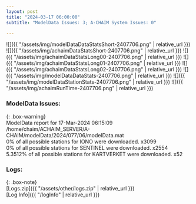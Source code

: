 ```yaml
---
layout: post
title: "2024-03-17 06:00:00"
subtitle: "ModelData Issues: 3; A-CHAIM System Issues: 0"

---
```


![]({{ "/assets/img/modelDataDataStatsShort-2407706.png" | relative_url }})
![]({{ "/assets/img/achaimDataStatsShort-2407706.png" | relative_url }})
![]({{ "/assets/img/achaimDataStatsLong00-2407706.png" | relative_url }})
![]({{ "/assets/img/achaimDataStatsLong01-2407706.png" | relative_url }})
![]({{ "/assets/img/achaimDataStatsLong02-2407706.png" | relative_url }})
![]({{ "/assets/img/modelDataDataStats-2407706.png" | relative_url }})
![]({{ "/assets/img/modelDataStationStats-2407706.png" | relative_url }})
![]({{ "/assets/img/achaimRunTime-2407706.png" | relative_url }})


### ModelData Issues:  
  
{: .box-warning}  
 ModelData report for 17-Mar-2024 06:15:09   
 /home/chaim/ACHAIM_SERVER/A-CHAIM/modelData/2024/077/06/modelData.mat   
 0% of all possible stations for IONO were downloaded. x3099   
 0% of all possible stations for SENTINEL were downloaded. x2554   
 5.3512% of all possible stations for KARTVERKET were downloaded. x52   
  


### Logs:  
  
{: .box-note}  
[Logs.zip]({{ "/assets/other/logs.zip" | relative_url }})  
[Log Info]({{ "/logInfo" | relative_url }})  
